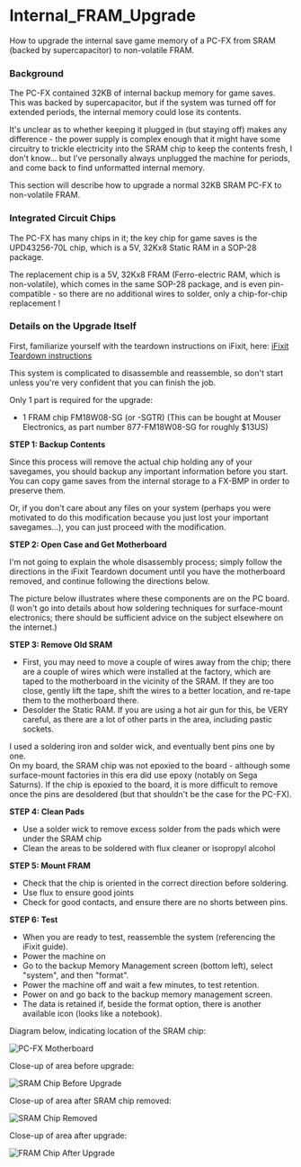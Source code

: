 # Internal_FRAM_Upgrade

How to upgrade the internal save game memory of a PC-FX from SRAM (backed by supercapacitor) to non-volatile FRAM.


### Background

The PC-FX contained 32KB of internal backup memory for game saves. This was backed by supercapacitor, but if the
system was turned off for extended periods, the internal memory could lose its contents.

It's unclear as to whether keeping it plugged in (but staying off) makes any difference - the power supply is
complex enough that it might have some circuitry to trickle electricity into the SRAM chip to keep the contents
fresh, I don't know... but I've personally always unplugged the machine for periods, and come back to find
unformatted internal memory.

This section will describe how to upgrade a normal 32KB SRAM PC-FX to non-volatile FRAM.

### Integrated Circuit Chips

The PC-FX has many chips in it; the key chip for game saves is the UPD43256-70L chip, which is a 5V,
32Kx8 Static RAM in a SOP-28 package.

The replacement chip is a 5V, 32Kx8 FRAM (Ferro-electric RAM, which is non-volatile), which comes in
the same SOP-28 package, and is even pin-compatible - so there are no additional wires to solder, only
a chip-for-chip replacement !


### Details on the Upgrade Itself

First, familiarize yourself with the teardown instructions on iFixit, here:
[iFixit Teardown instructions](https://www.ifixit.com/Teardown/NEC+PC-FX+Teardown/148628)

This system is complicated to disassemble and reassemble, so don't start unless you're very confident
that you can finish the job.

Only 1 part is required for the upgrade:
 - 1 FRAM chip FM18W08-SG (or -SGTR) (This can be bought at Mouser Electronics, as part number 877-FM18W08-SG for roughly $13US)

**STEP 1: Backup Contents**

Since this process will remove the actual chip holding any of your savegames, you should backup any
important information before you start.  You can copy game saves from the internal storage to a FX-BMP
in order to preserve them.

Or, if you don't care about any files on your system (perhaps you were motivated to do this modification because
you just lost your important savegames...), you can just proceed with the modification.

**STEP 2: Open Case and Get Motherboard**

I'm not going to explain the whole disassembly process; simply follow the directions in the iFixit Teardown
document until you have the motherboard removed, and continue following the directions below.

The picture below illustrates where these components are on the PC board.
(I won't go into details about how soldering techniques for surface-mount electronics; there should
be sufficient advice on the subject elsewhere on the internet.)

**STEP 3: Remove Old SRAM**
 - First, you may need to move a couple of wires away from the chip; there are a couple of wires which were
installed at the factory, which are taped to the motherboard in the vicinity of the SRAM. If they are too
close, gently lift the tape, shift the wires to a better location, and re-tape them to the motherboard there.
 - Desolder the Static RAM.  If you are using a hot air gun for this, be VERY careful, as there are a lot
of other parts in the area, including pastic sockets.  

I used a soldering iron and solder wick, and eventually bent pins one by one.\
On my board, the SRAM chip was not epoxied to the board - although some surface-mount factories in this era
did use epoxy (notably on Sega Saturns). If the chip is epoxied to the board, it is more difficult to remove
once the pins are desoldered (but that shouldn't be the case for the PC-FX).

**STEP 4: Clean Pads**
 - Use a solder wick to remove excess solder from the pads which were under the SRAM chip
 - Clean the areas to be soldered with flux cleaner or isopropyl alcohol

**STEP 5: Mount FRAM**
 - Check that the chip is oriented in the correct direction before soldering.
 - Use flux to ensure good joints
 - Check for good contacts, and ensure there are no shorts between pins.

**STEP 6: Test**
 - When you are ready to test, reassemble the system (referencing the iFixit guide).
 - Power the machine on
 - Go to the backup Memory Management screen (bottom left), select "system", and then "format".
 - Power the machine off and wait a few minutes, to test retention.
 - Power on and go back to the backup memory management screen.
 - The data is retained if, beside the format option, there is another available icon (looks like a notebook).

Diagram below, indicating location of the SRAM chip:

![PC-FX Motherboard](images/NEC-PC-FX-Motherboard_SRAM_chip.jpg)


Close-up of area before upgrade:

![SRAM Chip Before Upgrade](images/FRAM_upgrade_before_closeup.jpg)


Close-up of area after SRAM chip removed:

![SRAM Chip Removed](images/FRAM_upgrade_SRAM_removed.jpg)


Close-up of area after upgrade:

![FRAM Chip After Upgrade](images/FRAM_upgrade_after_closeup.jpg)

